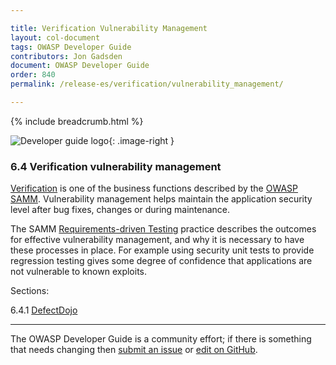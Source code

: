 ```yaml
---

title: Verification Vulnerability Management
layout: col-document
tags: OWASP Developer Guide
contributors: Jon Gadsden
document: OWASP Developer Guide
order: 840
permalink: /release-es/verification/vulnerability_management/

---
```


{% include breadcrumb.html %}

<style type="text/css">
.image-right {
  height: 180px;
  display: block;
  margin-left: auto;
  margin-right: auto;
  float: right;
}
</style>

![Developer guide logo](../../../assets/images/dg_logo_bbd.png "OWASP Developer Guide"){: .image-right }

### 6.4 Verification vulnerability management

[Verification][sammv] is one of the business functions described by the [OWASP SAMM][samm].
Vulnerability management helps maintain the application security level after bug fixes, changes or during maintenance.

The SAMM [Requirements-driven Testing][sammvrt] practice describes the outcomes for effective vulnerability management,
and why it is necessary to have these processes in place.
For example using security unit tests to provide regression testing
gives some degree of confidence that applications are not vulnerable to known exploits.

Sections:

6.4.1 [DefectDojo](01-defectdojo.md)  

----

The OWASP Developer Guide is a community effort; if there is something that needs changing
then [submit an issue][issue0840] or [edit on GitHub][edit0840].

[edit0840]: https://github.com/OWASP/www-project-developer-guide/blob/main/draft/08-verification/04-vulnerability-management/toc.md
[issue0840]: https://github.com/OWASP/www-project-developer-guide/issues/new?labels=enhancement&template=request.md&title=Update:%2008-verification/04-vulnerability-management/00-toc
[samm]: https://owaspsamm.org/about/
[sammv]: https://owaspsamm.org/model/verification/
[sammvrt]: https://owaspsamm.org/model/verification/requirements-driven-testing/

